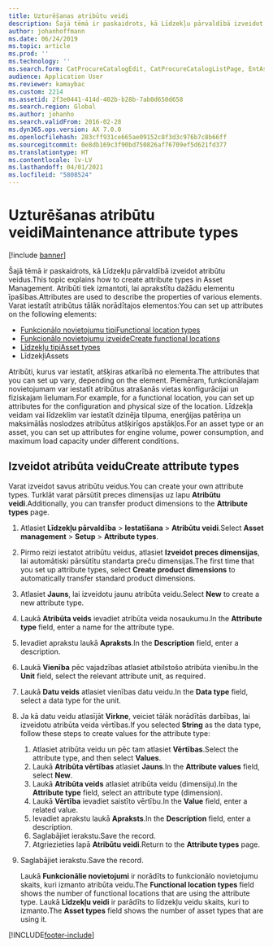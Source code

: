 ```yaml
---
title: Uzturēšanas atribūtu veidi
description: Šajā tēmā ir paskaidrots, kā Līdzekļu pārvaldībā izveidot atribūtu veidus.
author: johanhoffmann
ms.date: 06/24/2019
ms.topic: article
ms.prod: ''
ms.technology: ''
ms.search.form: CatProcureCatalogEdit, CatProcureCatalogListPage, EntAssetFunctionalLocationTypeCopy, EntAssetAttributeType, EntAssetAttributeTypeValue, EntAssetFunctionalLocationType
audience: Application User
ms.reviewer: kamaybac
ms.custom: 2214
ms.assetid: 2f3e0441-414d-402b-b28b-7ab0d650d658
ms.search.region: Global
ms.author: johanho
ms.search.validFrom: 2016-02-28
ms.dyn365.ops.version: AX 7.0.0
ms.openlocfilehash: 283cff931ce665ae09152c8f3d3c976b7c8b66ff
ms.sourcegitcommit: 0e8db169c3f90bd750826af76709ef5d621fd377
ms.translationtype: HT
ms.contentlocale: lv-LV
ms.lasthandoff: 04/01/2021
ms.locfileid: "5808524"
---
```

# <a name="maintenance-attribute-types"></a><span data-ttu-id="20ced-103">Uzturēšanas atribūtu veidi</span><span class="sxs-lookup"><span data-stu-id="20ced-103">Maintenance attribute types</span></span>

[!include [banner](../../includes/banner.md)]

 

<span data-ttu-id="20ced-104">Šajā tēmā ir paskaidrots, kā Līdzekļu pārvaldībā izveidot atribūtu veidus.</span><span class="sxs-lookup"><span data-stu-id="20ced-104">This topic explains how to create attribute types in Asset Management.</span></span> <span data-ttu-id="20ced-105">Atribūti tiek izmantoti, lai aprakstītu dažādu elementu īpašības.</span><span class="sxs-lookup"><span data-stu-id="20ced-105">Attributes are used to describe the properties of various elements.</span></span> <span data-ttu-id="20ced-106">Varat iestatīt atribūtus tālāk norādītajos elementos:</span><span class="sxs-lookup"><span data-stu-id="20ced-106">You can set up attributes on the following elements:</span></span>

- [<span data-ttu-id="20ced-107">Funkcionālo novietojumu tipi</span><span class="sxs-lookup"><span data-stu-id="20ced-107">Functional location types</span></span>](../setup-for-functional-locations/functional-location-types.md)
- [<span data-ttu-id="20ced-108">Funkcionālo novietojumu izveide</span><span class="sxs-lookup"><span data-stu-id="20ced-108">Create functional locations</span></span>](../functional-locations/create-functional-locations.md)
- [<span data-ttu-id="20ced-109">Līdzekļu tipi</span><span class="sxs-lookup"><span data-stu-id="20ced-109">Asset types</span></span>](../setup-for-objects/object-types.md)
- <span data-ttu-id="20ced-110">Līdzekļi</span><span class="sxs-lookup"><span data-stu-id="20ced-110">Assets</span></span>

<span data-ttu-id="20ced-111">Atribūti, kurus var iestatīt, atšķiras atkarībā no elementa.</span><span class="sxs-lookup"><span data-stu-id="20ced-111">The attributes that you can set up vary, depending on the element.</span></span> <span data-ttu-id="20ced-112">Piemēram, funkcionālajam novietojumam var iestatīt atribūtus atrašanās vietas konfigurācijai un fiziskajam lielumam.</span><span class="sxs-lookup"><span data-stu-id="20ced-112">For example, for a functional location, you can set up attributes for the configuration and physical size of the location.</span></span> <span data-ttu-id="20ced-113">Līdzekļa veidam vai līdzeklim var iestatīt dzinēja tilpuma, enerģijas patēriņa un maksimālās noslodzes atribūtus atšķirīgos apstākļos.</span><span class="sxs-lookup"><span data-stu-id="20ced-113">For an asset type or an asset, you can set up attributes for engine volume, power consumption, and maximum load capacity under different conditions.</span></span>

## <a name="create-attribute-types"></a><span data-ttu-id="20ced-114">Izveidot atribūta veidu</span><span class="sxs-lookup"><span data-stu-id="20ced-114">Create attribute types</span></span>

<span data-ttu-id="20ced-115">Varat izveidot savus atribūtu veidus.</span><span class="sxs-lookup"><span data-stu-id="20ced-115">You can create your own attribute types.</span></span> <span data-ttu-id="20ced-116">Turklāt varat pārsūtīt preces dimensijas uz lapu **Atribūtu veidi**.</span><span class="sxs-lookup"><span data-stu-id="20ced-116">Additionally, you can transfer product dimensions to the **Attribute types** page.</span></span>

1. <span data-ttu-id="20ced-117">Atlasiet **Līdzekļu pārvaldība** \> **Iestatīšana** \> **Atribūtu veidi**.</span><span class="sxs-lookup"><span data-stu-id="20ced-117">Select **Asset management** \> **Setup** \> **Attribute types**.</span></span>
2. <span data-ttu-id="20ced-118">Pirmo reizi iestatot atribūtu veidus, atlasiet **Izveidot preces dimensijas**, lai automātiski pārsūtītu standarta preču dimensijas.</span><span class="sxs-lookup"><span data-stu-id="20ced-118">The first time that you set up attribute types, select **Create product dimensions** to automatically transfer standard product dimensions.</span></span>
3. <span data-ttu-id="20ced-119">Atlasiet **Jauns**, lai izveidotu jaunu atribūta veidu.</span><span class="sxs-lookup"><span data-stu-id="20ced-119">Select **New** to create a new attribute type.</span></span>
4. <span data-ttu-id="20ced-120">Laukā **Atribūta veids** ievadiet atribūta veida nosaukumu.</span><span class="sxs-lookup"><span data-stu-id="20ced-120">In the **Attribute type** field, enter a name for the attribute type.</span></span>
5. <span data-ttu-id="20ced-121">Ievadiet aprakstu laukā **Apraksts**.</span><span class="sxs-lookup"><span data-stu-id="20ced-121">In the **Description** field, enter a description.</span></span>
6. <span data-ttu-id="20ced-122">Laukā **Vienība** pēc vajadzības atlasiet atbilstošo atribūta vienību.</span><span class="sxs-lookup"><span data-stu-id="20ced-122">In the **Unit** field, select the relevant attribute unit, as required.</span></span>
7. <span data-ttu-id="20ced-123">Laukā **Datu veids** atlasiet vienības datu veidu.</span><span class="sxs-lookup"><span data-stu-id="20ced-123">In the **Data type** field, select a data type for the unit.</span></span>
8. <span data-ttu-id="20ced-124">Ja kā datu veidu atlasījāt **Virkne**, veiciet tālāk norādītās darbības, lai izveidotu atribūta veida vērtības.</span><span class="sxs-lookup"><span data-stu-id="20ced-124">If you selected **String** as the data type, follow these steps to create values for the attribute type:</span></span>

    1. <span data-ttu-id="20ced-125">Atlasiet atribūta veidu un pēc tam atlasiet **Vērtības**.</span><span class="sxs-lookup"><span data-stu-id="20ced-125">Select the attribute type, and then select **Values**.</span></span>
    2. <span data-ttu-id="20ced-126">Laukā **Atribūta vērtības** atlasiet **Jauns**.</span><span class="sxs-lookup"><span data-stu-id="20ced-126">In the **Attribute values** field, select **New**.</span></span>
    3. <span data-ttu-id="20ced-127">Laukā **Atribūta veids** atlasiet atribūta veidu (dimensiju).</span><span class="sxs-lookup"><span data-stu-id="20ced-127">In the **Attribute type** field, select an attribute type (dimension).</span></span>
    4. <span data-ttu-id="20ced-128">Laukā **Vērtība** ievadiet saistīto vērtību.</span><span class="sxs-lookup"><span data-stu-id="20ced-128">In the **Value** field, enter a related value.</span></span>
    5. <span data-ttu-id="20ced-129">Ievadiet aprakstu laukā **Apraksts**.</span><span class="sxs-lookup"><span data-stu-id="20ced-129">In the **Description** field, enter a description.</span></span>
    6. <span data-ttu-id="20ced-130">Saglabājiet ierakstu.</span><span class="sxs-lookup"><span data-stu-id="20ced-130">Save the record.</span></span>
    7. <span data-ttu-id="20ced-131">Atgriezieties lapā **Atribūtu veidi**.</span><span class="sxs-lookup"><span data-stu-id="20ced-131">Return to the **Attribute types** page.</span></span>

9. <span data-ttu-id="20ced-132">Saglabājiet ierakstu.</span><span class="sxs-lookup"><span data-stu-id="20ced-132">Save the record.</span></span>

    <span data-ttu-id="20ced-133">Laukā **Funkcionālie novietojumi** ir norādīts to funkcionālo novietojumu skaits, kuri izmanto atribūta veidu.</span><span class="sxs-lookup"><span data-stu-id="20ced-133">The **Functional location types** field shows the number of functional locations that are using the attribute type.</span></span> <span data-ttu-id="20ced-134">Laukā **Līdzekļu veidi** ir parādīts to līdzekļu veidu skaits, kuri to izmanto.</span><span class="sxs-lookup"><span data-stu-id="20ced-134">The **Asset types** field shows the number of asset types that are using it.</span></span>


[!INCLUDE[footer-include](../../../includes/footer-banner.md)]
